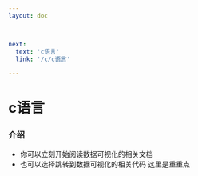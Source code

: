 ```yaml
---
layout: doc



next:
  text: 'c语言'
  link: '/c/c语言'

---
```


# c语言
### 介绍 <Badge type="info" text="可用" />

- 你可以立刻开始阅读数据可视化的相关文档
- 也可以选择跳转到数据可视化的相关代码
<sapn class="marker-text">这里是重重点</sapn>
